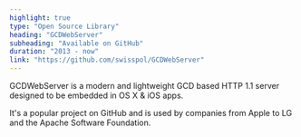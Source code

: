 ```yaml
---
highlight: true
type: "Open Source Library"
heading: "GCDWebServer"
subheading: "Available on GitHub"
duration: "2013 - now"
link: "https://github.com/swisspol/GCDWebServer"
---
```


GCDWebServer is a modern and lightweight GCD based HTTP 1.1 server designed to be embedded in OS X & iOS apps.

It's a popular project on GitHub and is used by companies from Apple to LG and the Apache Software Foundation.
